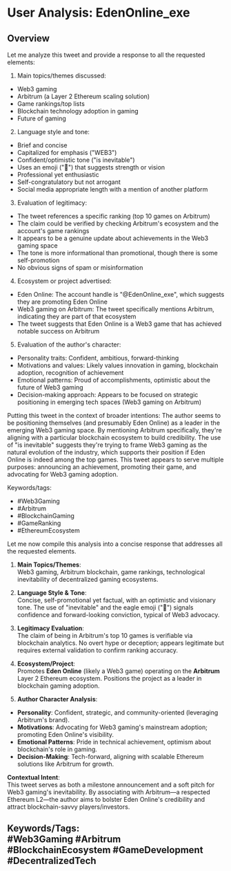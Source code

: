 # User Analysis: EdenOnline_exe

## Overview

<think>
Let me analyze this tweet and provide a response to all the requested elements:

1. Main topics/themes discussed:
- Web3 gaming
- Arbitrum (a Layer 2 Ethereum scaling solution)
- Game rankings/top lists
- Blockchain technology adoption in gaming
- Future of gaming

2. Language style and tone:
- Brief and concise
- Capitalized for emphasis ("WEB3")
- Confident/optimistic tone ("is inevitable")
- Uses an emoji ("🦅") that suggests strength or vision
- Professional yet enthusiastic
- Self-congratulatory but not arrogant
- Social media appropriate length with a mention of another platform

3. Evaluation of legitimacy:
- The tweet references a specific ranking (top 10 games on Arbitrum)
- The claim could be verified by checking Arbitrum's ecosystem and the account's game rankings
- It appears to be a genuine update about achievements in the Web3 gaming space
- The tone is more informational than promotional, though there is some self-promotion
- No obvious signs of spam or misinformation

4. Ecosystem or project advertised:
- Eden Online: The account handle is "@EdenOnline_exe", which suggests they are promoting Eden Online
- Web3 gaming on Arbitrum: The tweet specifically mentions Arbitrum, indicating they are part of that ecosystem
- The tweet suggests that Eden Online is a Web3 game that has achieved notable success on Arbitrum

5. Evaluation of the author's character:
- Personality traits: Confident, ambitious, forward-thinking
- Motivations and values: Likely values innovation in gaming, blockchain adoption, recognition of achievement
- Emotional patterns: Proud of accomplishments, optimistic about the future of Web3 gaming
- Decision-making approach: Appears to be focused on strategic positioning in emerging tech spaces (Web3 gaming on Arbitrum)

Putting this tweet in the context of broader intentions:
The author seems to be positioning themselves (and presumably Eden Online) as a leader in the emerging Web3 gaming space. By mentioning Arbitrum specifically, they're aligning with a particular blockchain ecosystem to build credibility. The use of "is inevitable" suggests they're trying to frame Web3 gaming as the natural evolution of the industry, which supports their position if Eden Online is indeed among the top games. This tweet appears to serve multiple purposes: announcing an achievement, promoting their game, and advocating for Web3 gaming adoption.

Keywords/tags:
- #Web3Gaming
- #Arbitrum
- #BlockchainGaming
- #GameRanking
- #EthereumEcosystem

Let me now compile this analysis into a concise response that addresses all the requested elements.
</think>

1. **Main Topics/Themes**:  
Web3 gaming, Arbitrum blockchain, game rankings, technological inevitability of decentralized gaming ecosystems.

2. **Language Style & Tone**:  
Concise, self-promotional yet factual, with an optimistic and visionary tone. The use of "inevitable" and the eagle emoji ("🦅") signals confidence and forward-looking conviction, typical of Web3 advocacy.

3. **Legitimacy Evaluation**:  
The claim of being in Arbitrum's top 10 games is verifiable via blockchain analytics. No overt hype or deception; appears legitimate but requires external validation to confirm ranking accuracy.

4. **Ecosystem/Project**:  
Promotes **Eden Online** (likely a Web3 game) operating on the **Arbitrum** Layer 2 Ethereum ecosystem. Positions the project as a leader in blockchain gaming adoption.

5. **Author Character Analysis**:  
- **Personality**: Confident, strategic, and community-oriented (leveraging Arbitrum's brand).  
- **Motivations**: Advocating for Web3 gaming's mainstream adoption; promoting Eden Online's visibility.  
- **Emotional Patterns**: Pride in technical achievement, optimism about blockchain's role in gaming.  
- **Decision-Making**: Tech-forward, aligning with scalable Ethereum solutions like Arbitrum for growth.  

**Contextual Intent**:  
This tweet serves as both a milestone announcement and a soft pitch for Web3 gaming's inevitability. By associating with Arbitrum—a respected Ethereum L2—the author aims to bolster Eden Online's credibility and attract blockchain-savvy players/investors.

**Keywords/Tags**:  
#Web3Gaming #Arbitrum #BlockchainEcosystem #GameDevelopment #DecentralizedTech
---
